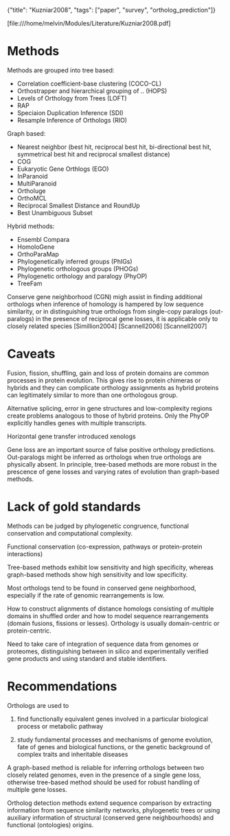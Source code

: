 {"title": "Kuzniar2008", "tags": ["paper", "survey", "ortholog_prediction"]}

[file:///home/melvin/Modules/Literature/Kuzniar2008.pdf]

# Methods
Methods are grouped into tree based:
* Correlation coefficient-base clustering (COCO-CL)
* Orthostrapper and hierarchical grouping of .. (HOPS)
* Levels of Orthology from Trees (LOFT)
* RAP
* Speciaion Duplication Inference (SDI)
* Resample Inference of Orthologs (RIO)

Graph based:
* Nearest neighbor (best hit, reciprocal best hit, bi-directional best hit,
symmetrical best hit and reciprocal smallest distance)
* COG
* Eukaryotic Gene Orthlogs (EGO)
* InParanoid
* MultiParanoid
* Ortholuge
* OrthoMCL
* Reciprocal Smallest Distance and RoundUp
* Best Unambiguous Subset

Hybrid methods:
* Ensembl Compara
* HomoloGene
* OrthoParaMap
* Phylogenetically inferred groups (PhIGs)
* Phylogenetic orthologous groups (PHOGs)
* Phylogenetic orthology and paralogy (PhyOP)
* TreeFam

Conserve gene neighborhood (CGN) migh assist in finding additional orthologs
when inference of homology is hampered by low sequence similarity, or in
distinguishing true orthologs from single-copy paralogs (out-paralogs) in the
presence of reciprocal gene losses, it is applicable only to closely related
species [Simillion2004] [Scannell2006] [Scannell2007]

# Caveats
Fusion, fission, shuffling, gain and loss of protein domains are common processes in protein evolution. This gives rise to protein chimeras or hybrids and they can complicate orthology assignments as hybrid proteins can legitimately similar to more than one orthologous group.

Alternative splicing, error in gene structures and low-complexity regions create problems analogous to those of hybrid proteins. Only the PhyOP explicitly handles genes with multiple transcripts.

Horizontal gene transfer introduced xenologs

Gene loss are an important source of false positive orthology predictions. Out-paralogs might be inferred as orthologs when true orthologs are physically absent. In principle, tree-based methods are more robust in the prescence of gene losses and varying rates of evolution than graph-based methods.

# Lack of gold standards
Methods can be judged by phylogenetic congruence, functional conservation and computational complexity.

Functional conservation (co-expression, pathways or protein-protein interactions)

Tree-based methods exhibit low sensitivity and high specificity, whereas graph-based methods show high sensitivity and low specificity.

Most orthologs tend to be found in conserved gene neighborhood, especially if the rate of genomic rearrangements is low.

How to construct alignments of distance homologs consisting of multiple domains in shuffled order and how to model sequence rearrangements (domain fusions, fissions or lesses). Orthology is usually domain-centric or protein-centric.

Need to take care of integration of sequence data from genomes or proteomes, distinguishing between in silico and experimentally verified gene products and using standard and stable identifiers.

# Recommendations
Orthologs are used to

1) find functionally equivalent genes involved in a particular biological process or metabolic pathway

2) study fundamental processes and mechanisms of genome evolution, fate of genes and biological functions, or the genetic background of complex traits and inheritable diseases

A graph-based method is reliable for inferring orthologs between two closely related genomes, even in the presence of a single gene loss, otherwise tree-based method should be used for robust handling of multiple gene losses.

Ortholog detection methods extend sequence comparison by extracting information from sequence similarity networks, phylogenetic trees or using auxiliary information of structural (conserved gene neighbourhoods) and functional (ontologies) origins.
